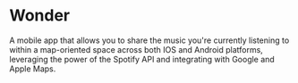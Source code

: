 # Wonder
A mobile app that allows you to share the music you're currently listening to within a map-oriented space across both IOS and Android platforms, leveraging the power of the Spotify API and integrating with Google and Apple Maps.
